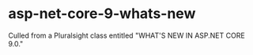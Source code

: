 # asp-net-core-9-whats-new
Culled from a Pluralsight class entitled "WHAT'S NEW IN ASP.NET CORE 9.0."
